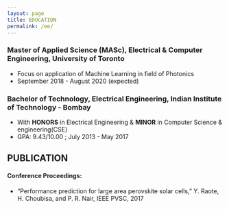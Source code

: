 ```yaml
---
layout: page
title: EDUCATION
permalink: /ee/
---
```


### Master of Applied Science (MASc), Electrical & Computer Engineering, University of Toronto
* Focus on application of Machine Learning in field of Photonics
* September 2018 - August 2020 (expected)

### Bachelor of Technology, Electrical Engineering, Indian Institute of Technology - Bombay
* With **HONORS** in Electrical Engineering & **MINOR** in Computer Science & engineering(CSE) 
* GPA: 9.43/10.00 ; July 2013 - May 2017

## PUBLICATION
#### Conference Proceedings:
* “Performance prediction for large area perovskite solar cells,” Y. Raote, H. Choubisa, and P. R. Nair, IEEE PVSC, 2017

